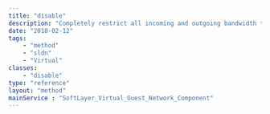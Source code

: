 ```yaml
---
title: "disable"
description: "Completely restrict all incoming and outgoing bandwidth traffic to a network component "
date: "2018-02-12"
tags:
    - "method"
    - "sldn"
    - "Virtual"
classes:
    - "disable"
type: "reference"
layout: "method"
mainService : "SoftLayer_Virtual_Guest_Network_Component"
---
```

